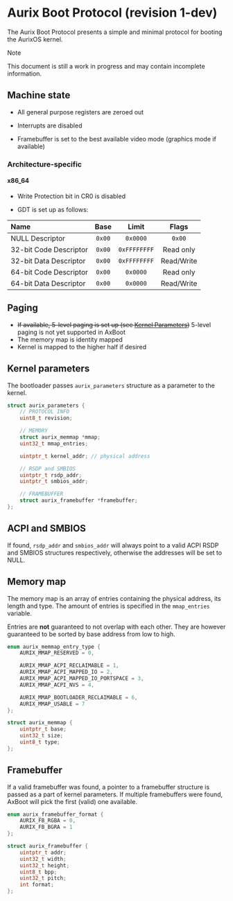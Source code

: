 
# Aurix Boot Protocol (revision 1-dev)

The Aurix Boot Protocol presents a simple and minimal protocol for booting the AurixOS kernel.

> [!NOTE]
> This document is still a work in progress and may contain incomplete information.

## Machine state

- All general purpose registers are zeroed out
- Interrupts are disabled

- Framebuffer is set to the best available video mode (graphics mode if available)

### Architecture-specific

#### x86_64

- Write Protection bit in CR0 is disabled

- GDT is set up as follows:

| Name                   | Base   | Limit        | Flags      |
| :--------------------- | :----: | :----------: | :--------: |
| NULL Descriptor        | `0x00` | `0x0000`     | `0x00`     |
| 32-bit Code Descriptor | `0x00` | `0xFFFFFFFF` | Read only  |
| 32-bit Data Descriptor | `0x00` | `0xFFFFFFFF` | Read/Write |
| 64-bit Code Descriptor | `0x00` | `0x0000`     | Read only  |
| 64-bit Data Descriptor | `0x00` | `0x0000`     | Read/Write |

## Paging

- ~~If available, 5-level paging is set up (see [Kernel Parameters](#kernel-parameters))~~ 5-level paging is not yet supported in AxBoot
- The memory map is identity mapped
- Kernel is mapped to the higher half if desired

## Kernel parameters

The bootloader passes `aurix_parameters` structure as a parameter to the kernel.

```c
struct aurix_parameters {
	// PROTOCOL INFO
	uint8_t revision;

	// MEMORY
	struct aurix_memmap *mmap;
	uint32_t mmap_entries;

	uintptr_t kernel_addr; // physical address

	// RSDP and SMBIOS
	uintptr_t rsdp_addr;
	uintptr_t smbios_addr;

	// FRAMEBUFFER
	struct aurix_framebuffer *framebuffer;
};
```

## ACPI and SMBIOS

If found, `rsdp_addr` and `smbios_addr` will always point to a valid ACPI RSDP and SMBIOS structures respectively, otherwise the addresses will be set to NULL.

## Memory map

The memory map is an array of entries containing the physical address, its length and type. The amount of entries is specified in the `mmap_entries` variable.

Entries are **not** guaranteed to not overlap with each other. They are however guaranteed to be sorted by base address from low to high.

```c
enum aurix_memmap_entry_type {
	AURIX_MMAP_RESERVED = 0,

	AURIX_MMAP_ACPI_RECLAIMABLE = 1,
	AURIX_MMAP_ACPI_MAPPED_IO = 2,
	AURIX_MMAP_ACPI_MAPPED_IO_PORTSPACE = 3,
	AURIX_MMAP_ACPI_NVS = 4,

	AURIX_MMAP_BOOTLOADER_RECLAIMABLE = 6,
	AURIX_MMAP_USABLE = 7
};

struct aurix_memmap {
	uintptr_t base;
	uint32_t size;
	uint8_t type;
};
```

## Framebuffer

If a valid framebuffer was found, a pointer to a framebuffer structure is passed as a part of kernel parameters. If multiple framebuffers were found, AxBoot will pick the first (valid) one available.

```c
enum aurix_framebuffer_format {
	AURIX_FB_RGBA = 0,
	AURIX_FB_BGRA = 1
};

struct aurix_framebuffer {
	uintptr_t addr;
	uint32_t width;
	uint32_t height;
	uint8_t bpp;
	uint32_t pitch;
	int format;
};
```
